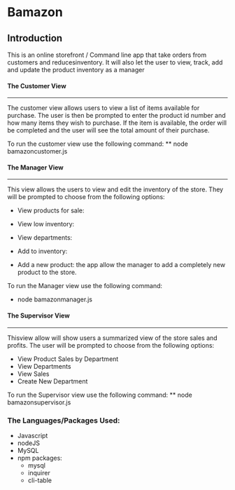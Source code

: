 # Bamazon

## Introduction

This is an online storefront / Command line app that take orders from customers and reducesinventory. It will also let the user to view, track, add and update the product inventory as a manager

#### The Customer View 
***
The customer view allows users to view a list of items available for purchase. The user is then be prompted to enter the product id number and how many items they wish to purchase. If the item is available, the order will be completed and the user will see the total amount of their purchase.

<!-- Demo video will follow -->


To run the customer view use the following command:
** node bamazoncustomer.js


#### The Manager View 
***
This view allows the users to view and edit the inventory of the store. They will be prompted to choose from the following options:

* View products for sale:  

<!-- Demo video will follow -->

* View low inventory: 

<!-- Demo video will follow -->

* View departments: 

<!-- Demo video will follow -->

* Add to inventory: 

<!-- Demo video will follow -->

* Add a new product: the app allow the manager to add a completely new product to the store.

<!-- Demo video will follow -->


To run the Manager view use the following command:
* node bamazonmanager.js


#### The  Supervisor View 
***
Thisview allow will show users a summarized view of the store sales and profits. The user will be prompted to choose from the following options:

* View Product Sales by Department
* View Departments
* View Sales
* Create New Department

<!-- Demo video will follow -->

To run the Supervisor view use the following command:
** node bamazonsupervisor.js

### The Languages/Packages Used:

* Javascript
* nodeJS
* MySQL
* npm packages:
  *  mysql
  *  inquirer
  *  cli-table
